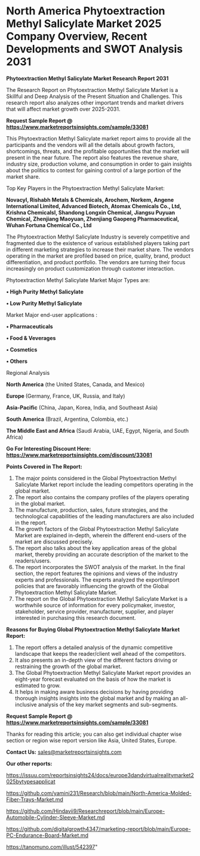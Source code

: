 # North America Phytoextraction Methyl Salicylate Market 2025 Company Overview, Recent Developments and SWOT Analysis 2031

<strong>Phytoextraction Methyl Salicylate Market Research Report 2031</strong>

The Research Report on Phytoextraction Methyl Salicylate Market is a Skillful and Deep Analysis of the Present Situation and Challenges. This research report also analyzes other important trends and market drivers that will affect market growth over 2025-2031.

<strong>Request Sample Report @ <a href=https://www.marketreportsinsights.com/sample/33081>https://www.marketreportsinsights.com/sample/33081</a></strong>

This Phytoextraction Methyl Salicylate market report aims to provide all the participants and the vendors will all the details about growth factors, shortcomings, threats, and the profitable opportunities that the market will present in the near future. The report also features the revenue share, industry size, production volume, and consumption in order to gain insights about the politics to contest for gaining control of a large portion of the market share.

Top Key Players in the Phytoextraction Methyl Salicylate Market:

<strong>Novacyl, Rishabh Metals & Chemicals, Arochem, Norkem, Angene International Limited, Advanced Biotech, Atomax Chemicals Co., Ltd, Krishna Chemicalsl, Shandong Longxin Chemical, Jiangsu Puyuan Chemical, Zhenjiang Maoyuan, Zhenjiang Gaopeng Pharmaceutical, Wuhan Fortuna Chemical Co., Ltd</strong>

The Phytoextraction Methyl Salicylate Industry is severely competitive and fragmented due to the existence of various established players taking part in different marketing strategies to increase their market share. The vendors operating in the market are profiled based on price, quality, brand, product differentiation, and product portfolio. The vendors are turning their focus increasingly on product customization through customer interaction.

Phytoextraction Methyl Salicylate Market Major Types are:

<strong>•  High Purity Methyl Salicylate

•  Low Purity Methyl Salicylate</strong>

Market Major end-user applications :

<strong>•  Pharmaceuticals

•  Food & Veverages

•  Cosmetics

•  Others</strong>

Regional Analysis

</u><strong><b>North America</b></strong> (the United States, Canada, and Mexico)

<strong><b>Europe </b></strong>(Germany, France, UK, Russia, and Italy)

<strong><b>Asia-Pacific</b></strong> (China, Japan, Korea, India, and Southeast Asia)

<strong><b>South America</b></strong> (Brazil, Argentina, Colombia, etc.)

<strong><b>The Middle East and Africa</b></strong> (Saudi Arabia, UAE, Egypt, Nigeria, and South Africa)

<strong>Go For Interesting Discount Here: <a href=https://www.marketreportsinsights.com/discount/33081>https://www.marketreportsinsights.com/discount/33081</a></strong>

<strong>Points Covered in The Report:</strong>
<ol>
  <li>The major points considered in the Global Phytoextraction Methyl Salicylate Market report include the leading competitors operating in the global market.</li>
  <li>The report also contains the company profiles of the players operating in the global market.</li>
  <li>The manufacture, production, sales, future strategies, and the technological capabilities of the leading manufacturers are also included in the report.</li>
  <li>The growth factors of the Global Phytoextraction Methyl Salicylate Market are explained in-depth, wherein the different end-users of the market are discussed precisely.</li>
  <li>The report also talks about the key application areas of the global market, thereby providing an accurate description of the market to the readers/users.</li>
  <li>The report incorporates the SWOT analysis of the market. In the final section, the report features the opinions and views of the industry experts and professionals. The experts analyzed the export/import policies that are favorably influencing the growth of the Global Phytoextraction Methyl Salicylate Market.</li>
  <li>The report on the Global Phytoextraction Methyl Salicylate Market is a worthwhile source of information for every policymaker, investor, stakeholder, service provider, manufacturer, supplier, and player interested in purchasing this research document.</li>
</ol>
<strong>Reasons for Buying Global Phytoextraction Methyl Salicylate Market Report:</strong>

<ol>
  <li>The report offers a detailed analysis of the dynamic competitive landscape that keeps the reader/client well ahead of the competitors.</li>
  <li>It also presents an in-depth view of the different factors driving or restraining the growth of the global market.</li>
  <li>The Global Phytoextraction Methyl Salicylate Market report provides an eight-year forecast evaluated on the basis of how the market is estimated to grow.</li>
  <li>It helps in making aware business decisions by having providing thorough insights insights into the global market and by making an all-inclusive analysis of the key market segments and sub-segments.</li>
</ol>
<strong>Request Sample Report @ <a href=https://www.marketreportsinsights.com/sample/33081>https://www.marketreportsinsights.com/sample/33081</a></strong>


Thanks for reading this article; you can also get individual chapter wise section or region wise report version like Asia, United States, Europe.

<strong>Contact Us:</strong>
sales@marketreportsinsights.com

<strong>Our other reports:</strong>

<a href=https://issuu.com/reportsinsights24/docs/europe3dandvirtualrealitymarket2025bytypesapplicat>https://issuu.com/reportsinsights24/docs/europe3dandvirtualrealitymarket2025bytypesapplicat</a>

<a href=https://github.com/yamini231/Research/blob/main/North-America-Molded-Fiber-Trays-Market.md>https://github.com/yamini231/Research/blob/main/North-America-Molded-Fiber-Trays-Market.md</a>

<a href=https://github.com/Hindavii9/Researchreport/blob/main/Europe-Automobile-Cylinder-Sleeve-Market.md>https://github.com/Hindavii9/Researchreport/blob/main/Europe-Automobile-Cylinder-Sleeve-Market.md</a>

<a href=https://github.com/digitalgrowth4347/marketing-report/blob/main/Europe-PC-Endurance-Board-Market.md>https://github.com/digitalgrowth4347/marketing-report/blob/main/Europe-PC-Endurance-Board-Market.md</a>

<a href=https://tanomuno.com/illust/542397>https://tanomuno.com/illust/542397</a>"
